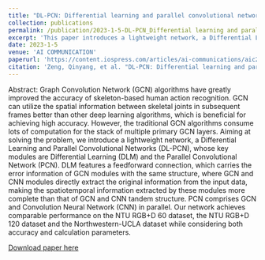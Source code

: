 ```yaml
---
title: "DL-PCN: Differential learning and parallel convolutional network for action recognition"
collection: publications
permalink: /publication/2023-1-5-DL-PCN_Differential learning and parallel convolutional network for action recognition
excerpt: 'This paper introduces a lightweight network, a Differential Learning and Parallel Convolutional Networks (DL-PCN), to reduce the computational burden of GCN skeleton action recognition method.'
date: 2023-1-5
venue: 'AI COMMUNICATION'
paperurl: 'https://content.iospress.com/articles/ai-communications/aic220268'
citation: 'Zeng, Qinyang, et al. "DL-PCN: Differential learning and parallel convolutional network for action recognition." AI Communications Preprint (2023): 1-15.'
---
```

Abstract: Graph Convolution Network (GCN) algorithms have greatly improved the accuracy of skeleton-based human action recognition. GCN can utilize the spatial information between skeletal joints in subsequent frames better than other deep learning algorithms, which is beneficial for achieving high accuracy. However, the traditional GCN algorithms consume lots of computation for the stack of multiple primary GCN layers. Aiming at solving the problem, we introduce a lightweight network, a Differential Learning and Parallel Convolutional Networks (DL-PCN), whose key modules are Differential Learning (DLM) and the Parallel Convolutional Network (PCN). DLM features a feedforward connection, which carries the error information of GCN modules with the same structure, where GCN and CNN modules directly extract the original information from the input data, making the spatiotemporal information extracted by these modules more complete than that of GCN and CNN tandem structure. PCN comprises GCN and Convolution Neural Network (CNN) in parallel. Our network achieves comparable performance on the NTU RGB+D 60 dataset, the NTU RGB+D 120 dataset and the Northwestern-UCLA dataset while considering both accuracy and calculation parameters.

[Download paper here](https://content.iospress.com/articles/ai-communications/aic220268)